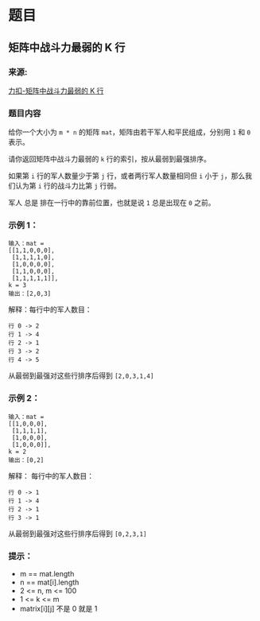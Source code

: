 # 题目

## 矩阵中战斗力最弱的 K 行

### 来源:

[力扣-矩阵中战斗力最弱的 K 行](https://leetcode-cn.com/problems/the-k-weakest-rows-in-a-matrix/)

### 题目内容

给你一个大小为 `m * n` 的矩阵 `mat`，矩阵由若干军人和平民组成，分别用 `1` 和 `0` 表示。

请你返回矩阵中战斗力最弱的 `k` 行的索引，按从最弱到最强排序。

如果第 `i` 行的军人数量少于第 `j` 行，或者两行军人数量相同但 `i` 小于 `j`，那么我们认为第 `i` 行的战斗力比第 `j` 行弱。

军人 总是 排在一行中的靠前位置，也就是说 `1` 总是出现在 `0` 之前。

### 示例 1：

```
输入：mat = 
[[1,1,0,0,0],
 [1,1,1,1,0],
 [1,0,0,0,0],
 [1,1,0,0,0],
 [1,1,1,1,1]], 
k = 3
输出：[2,0,3]
```

解释：每行中的军人数目：

```
行 0 -> 2 
行 1 -> 4 
行 2 -> 1 
行 3 -> 2 
行 4 -> 5 
```

从最弱到最强对这些行排序后得到 `[2,0,3,1,4]`

### 示例 2：

```
输入：mat = 
[[1,0,0,0],
 [1,1,1,1],
 [1,0,0,0],
 [1,0,0,0]], 
k = 2
输出：[0,2]
```

解释：  每行中的军人数目：

```
行 0 -> 1 
行 1 -> 4 
行 2 -> 1 
行 3 -> 1 
```
从最弱到最强对这些行排序后得到 `[0,2,3,1]`

### 提示：

- m == mat.length
- n == mat[i].length
- 2 <= n, m <= 100
- 1 <= k <= m
- matrix[i][j] 不是 0 就是 1

